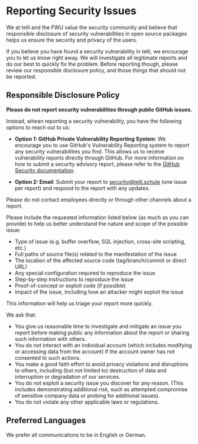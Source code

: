 # Reporting Security Issues

We at telli and the FWU value the security community and believe that responsible disclosure of security vulnerabilities in open source packages helps us ensure the security and privacy of the users.

If you believe you have found a security vulnerability in telli, we encourage you to let us know right away. We will investigate all legitimate reports and do our best to quickly fix the problem. Before reporting though, please review our responsible disclosure policy, and those things that should not be reported.

## Responsible Disclosure Policy

**Please do not report security vulnerabilities through public GitHub issues.**

Instead, whean reporting a security vulnerability, you have the following options to reach out to us:

- **Option 1: GitHub Private Vulnerability Reporting System**: We encourage you to use GitHub's Vulnerability Reporting system to report any security vulnerabilities you find. This allows us to receive vulnerability reports directly through GitHub. For more information on how to submit a security advisory report, please refer to the [GitHub Security documentation](https://docs.github.com/en/code-security/security-advisories/guidance-on-reporting-and-writing-information-about-vulnerabilities/privately-reporting-a-security-vulnerability).

- **Option 2: Email**: Submit your report to [security@telli.schule](mailto:security@telli.schule) (one issue per report) and respond to the report with any updates.

Please do not contact employees directly or through other channels about a report.

Please include the requested information listed below (as much as you can provide) to help us better understand the nature and scope of the possible issue:

- Type of issue (e.g. buffer overflow, SQL injection, cross-site scripting, etc.)
- Full paths of source file(s) related to the manifestation of the issue
- The location of the affected source code (tag/branch/commit or direct URL)
- Any special configuration required to reproduce the issue
- Step-by-step instructions to reproduce the issue
- Proof-of-concept or exploit code (if possible)
- Impact of the issue, including how an attacker might exploit the issue

This information will help us triage your report more quickly.

We ask that:

- You give us reasonable time to investigate and mitigate an issue you report before making public any information about the report or sharing such information with others.
- You do not interact with an individual account (which includes modifying or accessing data from the account) if the account owner has not consented to such actions.
- You make a good faith effort to avoid privacy violations and disruptions to others, including (but not limited to) destruction of data and interruption or degradation of our services.
- You do not exploit a security issue you discover for any reason. (This includes demonstrating additional risk, such as attempted compromise of sensitive company data or probing for additional issues).
- You do not violate any other applicable laws or regulations.

## Preferred Languages

We prefer all communications to be in English or German.
